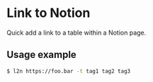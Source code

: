 # Link to Notion

Quick add a link to a table within a Notion page.

## Usage example

```bash
$ l2n https://foo.bar -t tag1 tag2 tag3
```